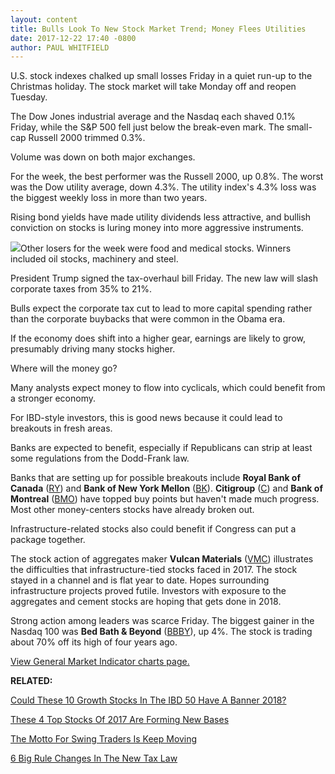 ```yaml
---
layout: content
title: Bulls Look To New Stock Market Trend; Money Flees Utilities
date: 2017-12-22 17:40 -0800
author: PAUL WHITFIELD
---
```






U.S. stock indexes chalked up small losses Friday in a quiet run-up to the Christmas holiday. The stock market will take Monday off and reopen Tuesday.




 The Dow Jones industrial average and the Nasdaq each shaved 0.1% Friday, while the S&P 500 fell just below the break-even mark. The small-cap Russell 2000 trimmed 0.3%.


Volume was down on both major exchanges.


For the week, the best performer was the Russell 2000, up 0.8%. The worst was the Dow utility average, down 4.3%. The utility index's 4.3% loss was the biggest weekly loss in more than two years.


Rising bond yields have made utility dividends less attractive, and bullish conviction on stocks is luring money into more aggressive instruments.


![](https://www.investors.com/wp-content/uploads/2017/12/MP122217-262x300.jpg)Other losers for the week were food and medical stocks. Winners included oil stocks, machinery and steel.


President Trump signed the tax-overhaul bill Friday. The new law will slash corporate taxes from 35% to 21%.


Bulls expect the corporate tax cut to lead to more capital spending rather than the corporate buybacks that were common in the Obama era.


If the economy does shift into a higher gear, earnings are likely to grow, presumably driving many stocks higher.


Where will the money go?


Many analysts expect money to flow into cyclicals, which could benefit from a stronger economy.


For IBD-style investors, this is good news because it could lead to breakouts in fresh areas.


Banks are expected to benefit, especially if Republicans can strip at least some regulations from the Dodd-Frank law.



Banks that are setting up for possible breakouts include **Royal Bank of Canada** ([RY](https://research.investors.com/quote.aspx?symbol=RY)) and **Bank of New York Mellon** ([BK](https://research.investors.com/quote.aspx?symbol=BK)). **Citigroup** ([C](https://research.investors.com/quote.aspx?symbol=C)) and **Bank of Montreal** ([BMO](https://research.investors.com/quote.aspx?symbol=BMO)) have topped buy points but haven't made much progress. Most other money-centers stocks have already broken out.


Infrastructure-related stocks also could benefit if Congress can put a package together.



The stock action of aggregates maker **Vulcan Materials** ([VMC](https://research.investors.com/quote.aspx?symbol=VMC)) illustrates the difficulties that infrastructure-tied stocks faced in 2017. The stock stayed in a channel and is flat year to date. Hopes surrounding infrastructure projects proved futile. Investors with exposure to the aggregates and cement stocks are hoping that gets done in 2018.


Strong action among leaders was scarce Friday. The biggest gainer in the Nasdaq 100 was **Bed Bath & Beyond** ([BBBY](https://research.investors.com/quote.aspx?symbol=BBBY)), up 4%. The stock is trading about 70% off its high of four years ago.


[View General Market Indicator charts page.](https://www.investors.com/wp-content/uploads/2017/12/GMI_122517.pdf)


**RELATED:**


[Could These 10 Growth Stocks In The IBD 50 Have A Banner 2018?](https://www.investors.com/stock-lists/ibd-50/could-these-10-growth-stocks-in-the-ibd-50-have-a-banner-2018/)


[These 4 Top Stocks Of 2017 Are Forming New Bases](https://www.investors.com/stock-lists/sector-leaders/add-4-top-stocks-2017-watchlist-new-bases-form/)


[The Motto For Swing Traders Is Keep Moving](https://www.investors.com/research/swing-trading/when-swing-trades-stop-trending-move-on-to-next-stock/)


[6 Big Rule Changes In The New Tax Law](https://www.investors.com/etfs-and-funds/personal-finance/5-big-rule-changes-for-individuals-in-the-new-tax-bill/)




